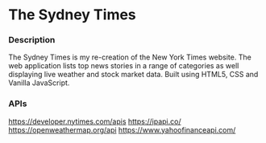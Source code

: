 # The Sydney Times

### Description
The Sydney Times is my re-creation of the New York Times website. The web application lists top news stories in a range of categories as well displaying live weather and stock market data. Built using HTML5, CSS and Vanilla JavaScript.

### APIs
https://developer.nytimes.com/apis
https://ipapi.co/
https://openweathermap.org/api
https://www.yahoofinanceapi.com/


